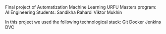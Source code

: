 Final project of Automatization Machine Learning
URFU Masters program: AI Engineering
Students:
Sandikha Rahardi
Viktor Mukhin

In this project we used the following technological stack:
Git
Docker
Jenkins
DVC
